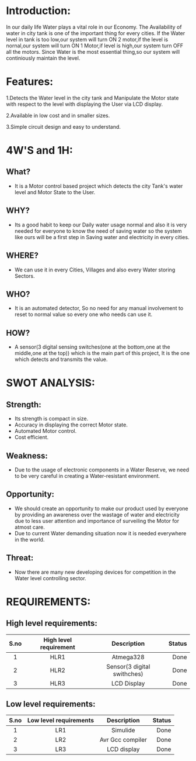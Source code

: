 # Introduction:
In our daily life Water plays a vital role in our Economy. The Availability of water in city tank is one of the important thing for every cities. If the Water level in tank is too low,our system will turn ON 2 motor,if the level is nornal,our system will turn ON 1 Motor,if level is high,our system turn OFF all the motors. Since Water is the most essential thing,so our system will continiously maintain the level.

# Features:
1.Detects the Water level in the city tank and Manipulate the Motor state with respect to the level with displaying the User via LCD display.

2.Available in low cost and in smaller sizes.

3.Simple circuit design and easy to understand.

# 4W'S and 1H:
## What?
* It is a Motor control based project which detects the city Tank's water level and Motor State to the User.
## WHY?
* Its a good habit to keep our Daily water usage normal and also it is very needed for everyone to know the need of saving water so the system like ours will be a first step in Saving water and electricity in every cities. 
## WHERE?
* We can use it in every Cities, Villages and also every Water storing Sectors.
## WHO?
*  It is an automated detector, So no need for any manual involvement to reset to normal value so every one who needs can use it.
## HOW?
* A sensor(3 digital sensing switches(one at the bottom,one at the middle,one at the top)) which is the main part of this project, It is the one which detects and transmits the value.

# SWOT ANALYSIS:
## Strength:
- Its strength is compact in size.
- Accuracy in displaying the correct Motor state.
- Automated Motor control.
- Cost efficient.
## Weakness:
- Due to the usage of electronic components in a Water Reserve, we need to be very careful in creating a Water-resistant environment.
## Opportunity:
- We should create an opportunity to make our product used by everyone by providing an awareness over the wastage of water and electricity due to less user attention and importance of surveiling the Motor for atmost care.
- Due to current Water demanding situation now it is needed everywhere in the world.
## Threat:
- Now there are many new developing devices for competition in the Water level controlling sector.


# REQUIREMENTS:
## High level requirements:
| S.no | High level requirement | Description | Status |
| :---:| :---: | :---: | ---: |
| 1 | HLR1 |  Atmega328 | Done |
| 2 | HLR2 | Sensor(3 digital swithches) | Done |
| 3 | HLR3 | LCD Display | Done |

## Low level requirements:
| S.no | Low level requirements | Description | Status |
| :---: | :---: | :---: | ---: |
| 1 | LR1 | Simulide | Done |
| 2 | LR2 | Avr Gcc compiler | Done |
| 3 | LR3 | LCD display | Done |


